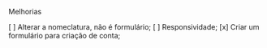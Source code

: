 Melhorias

[ ] Alterar a nomeclatura, não é formulário;
[ ] Responsividade;
[x] Criar um formulário para criação de conta;
